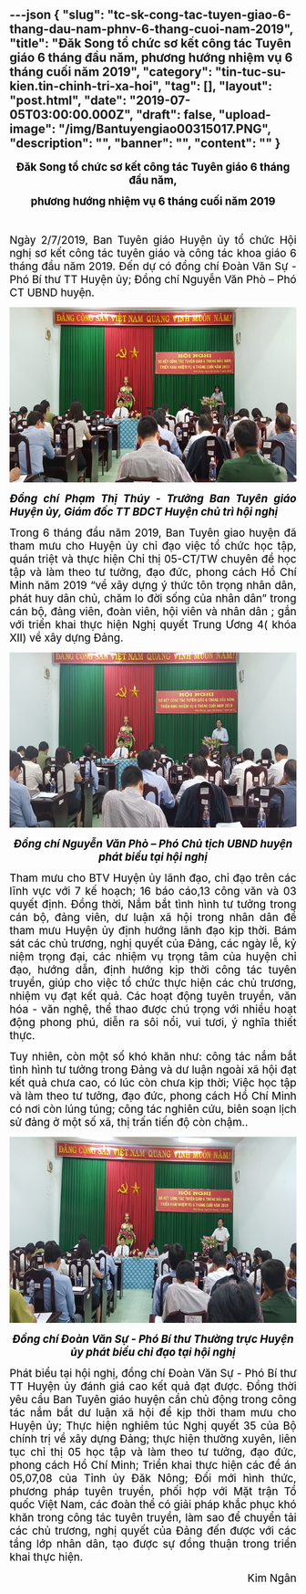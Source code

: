 ---json
{
    "slug": "tc-sk-cong-tac-tuyen-giao-6-thang-dau-nam-phnv-6-thang-cuoi-nam-2019",
    "title": "Đăk Song tổ chức sơ kết công tác Tuyên giáo 6 tháng đầu năm, phương hướng nhiệm vụ 6 tháng cuối năm 2019",
    "category": "tin-tuc-su-kien.tin-chinh-tri-xa-hoi",
    "tag": [],
    "layout": "post.html",
    "date": "2019-07-05T03:00:00.000Z",
    "draft": false,
    "upload-image": "/img/Bantuyengiao00315017.PNG",
    "description": "",
    "banner": "",
    "__content__": ""
}
---
<p style="text-align:center"><strong><span style="font-size:14.0pt"><span style="background-color:white"><span style="color:black">Đăk Song tổ chức sơ kết c&ocirc;ng t&aacute;c Tuy&ecirc;n gi&aacute;o 6 th&aacute;ng đầu năm,</span></span></span></strong></p>

<p style="text-align:center"><strong><span style="font-size:14.0pt"><span style="background-color:white"><span style="color:black">phương hướng nhiệm vụ 6 th&aacute;ng cuối năm 2019</span></span></span></strong></p>

<p style="text-align:center">&nbsp;</p>

<p style="text-align:justify"><span style="font-size:14.0pt"><span style="background-color:white"><span style="color:black">Ng&agrave;y 2/7/2019, Ban Tuy&ecirc;n gi&aacute;o Huyện ủy tổ chức Hội nghị sơ kết c&ocirc;ng t&aacute;c tuy&ecirc;n gi&aacute;o v&agrave; c&ocirc;ng t&aacute;c khoa gi&aacute;o 6 th&aacute;ng đầu năm 2019. Đến dự c&oacute; đồng ch&iacute; Đo&agrave;n Văn Sự - Ph&oacute; B&iacute; thư TT Huyện ủy; Đồng ch&iacute; Nguyễn Văn Ph&ograve; &ndash; Ph&oacute; CT UBND huyện.</span></span></span></p>

<p style="text-align:justify"><img alt="" src="/img/Bantuyengiao00115017.PNG" /></p>

<p style="text-align:justify"><strong><em><span style="font-size:14.0pt"><span style="background-color:white"><span style="color:black">Đồng ch&iacute; Phạm Thị Th&uacute;y - Trưởng Ban Tuy&ecirc;n gi&aacute;o Huyện ủy, Gi&aacute;m đốc TT BDCT Huyện chủ tr&igrave; hội nghị</span></span></span></em></strong></p>

<p style="text-align:justify"><span style="font-size:14.0pt"><span style="background-color:white"><span style="color:black">Trong 6 th&aacute;ng đầu năm 2019, Ban Tuy&ecirc;n giao huyện đ&atilde; tham mưu cho Huyện ủy chỉ đạo việc tổ chức học tập, qu&aacute;n triệt v&agrave; thực hiện Chỉ thị 05-CT/TW chuy&ecirc;n đề học tập v&agrave; l&agrave;m theo tư tưởng, đạo đức, phong c&aacute;ch Hồ Ch&iacute; Minh năm 2019 &ldquo;về x&acirc;y dựng &yacute; thức t&ocirc;n trọng nh&acirc;n d&acirc;n, ph&aacute;t huy d&acirc;n chủ, chăm lo đời sống của nh&acirc;n d&acirc;n&rdquo; trong c&aacute;n bộ, đảng vi&ecirc;n, đo&agrave;n vi&ecirc;n, hội vi&ecirc;n v&agrave; nh&acirc;n d&acirc;n ; gắn với triển khai thực hiện Nghị quyết Trung Ương 4( kh&oacute;a XII) về x&acirc;y dựng Đảng.</span></span></span></p>

<p style="text-align:justify"><img alt="" src="/img/Bantuyengiao00215017.PNG" /></p>

<p style="text-align:center"><strong><em><span style="font-size:14.0pt"><span style="background-color:white"><span style="color:black">Đồng ch&iacute; Nguyễn Văn Ph&ograve; &ndash; Ph&oacute; Chủ tịch UBND huyện ph&aacute;t biểu tại hội nghị</span></span></span></em></strong></p>

<p style="text-align:justify"><span style="font-size:14.0pt"><span style="background-color:white"><span style="color:black">Tham mưu cho BTV Huyện ủy l&atilde;nh đạo, chỉ đạo tr&ecirc;n c&aacute;c lĩnh vực với 7 kế hoạch; 16 b&aacute;o c&aacute;o,13 c&ocirc;ng văn v&agrave; 03 quyết định. Đồng thời, Nắm bắt t&igrave;nh h&igrave;nh tư tưởng trong c&aacute;n bộ, đảng vi&ecirc;n, dư luận x&atilde; hội trong nh&acirc;n d&acirc;n để tham mưu Huyện ủy định hướng l&atilde;nh đạo kịp thời. B&aacute;m s&aacute;t c&aacute;c chủ trương, nghị quyết của Đảng, c&aacute;c ng&agrave;y lễ, kỷ niệm trọng đại, c&aacute;c nhiệm vụ trọng t&acirc;m của huyện chỉ đạo, hướng dẫn, định hướng kịp thời c&ocirc;ng t&aacute;c tuy&ecirc;n truyền, gi&uacute;p cho việc tổ chức thực hiện c&aacute;c chủ trương, nhiệm vụ đạt kết quả. C&aacute;c hoạt động tuy&ecirc;n truyền, văn h&oacute;a - văn nghệ, thể thao được ch&uacute; trọng với nhiều hoạt động phong ph&uacute;, diễn ra s&ocirc;i nổi, vui tươi, &yacute; nghĩa thiết thực.</span></span></span></p>

<p style="margin-left:0cm; margin-right:0cm; text-align:justify"><span style="background-color:white"><span style="font-size:14.0pt"><span style="color:black">Tuy nhi&ecirc;n, c&ograve;n một số kh&oacute; khăn như: c&ocirc;ng t&aacute;c nắm bắt t&igrave;nh h&igrave;nh tư tưởng trong Đảng v&agrave; dư luận ngo&agrave;i x&atilde; hội đạt kết quả chưa cao, c&oacute; l&uacute;c c&ograve;n chưa kịp thời; Việc học tập v&agrave; l&agrave;m theo tư tưởng, đạo đức, phong c&aacute;ch Hồ Ch&iacute; Minh c&oacute; nơi c&ograve;n l&uacute;ng t&uacute;ng; c&ocirc;ng t&aacute;c nghi&ecirc;n cứu, bi&ecirc;n soạn lịch sử đảng ở một số x&atilde;, thị trấn tiến độ c&ograve;n chậm..</span></span></span></p>

<p style="margin-left:0cm; margin-right:0cm; text-align:justify"><img alt="" src="/img/Bantuyengiao00315017.PNG" /></p>

<p style="margin-left:0cm; margin-right:0cm; text-align:center"><span style="background-color:white"><strong><em><span style="font-size:14.0pt"><span style="color:black">Đồng ch&iacute; Đo&agrave;n Văn Sự - Ph&oacute; B&iacute; thư Thường trực Huyện ủy ph&aacute;t biểu chỉ đạo tại hội nghị</span></span></em></strong></span></p>

<p style="margin-left:0cm; margin-right:0cm; text-align:justify"><span style="background-color:white"><span style="font-size:14.0pt"><span style="color:black">Ph&aacute;t biểu tại hội nghị, đồng ch&iacute; Đo&agrave;n Văn Sự - Ph&oacute; B&iacute; thư TT Huyện ủy đ&aacute;nh gi&aacute; cao kết quả đạt được. Đồng thời y&ecirc;u cầu Ban Tuy&ecirc;n gi&aacute;o huyện cần chủ động trong c&ocirc;ng t&aacute;c nắm bắt dư luận x&atilde; hội để kịp thời tham mưu cho Huyện ủy; Thực hiện nghi&ecirc;m t&uacute;c Nghị quyết 35 của Bộ ch&iacute;nh trị về x&acirc;y dựng Đảng; thực hiện thường xuy&ecirc;n, li&ecirc;n tục chỉ thị 05 học tập v&agrave; l&agrave;m theo tư tưởng, đạo đức, phong c&aacute;ch Hồ Ch&iacute; Minh; Triển khai thực hiện c&aacute;c đề &aacute;n 05,07,08 của Tỉnh ủy Đăk N&ocirc;ng; Đổi mới h&igrave;nh thức, phương ph&aacute;p tuy&ecirc;n truyền, phối hợp với Mặt trận Tổ quốc Việt Nam, c&aacute;c đo&agrave;n thể c&oacute; giải ph&aacute;p khắc phục kh&oacute; khăn trong c&ocirc;ng t&aacute;c tuy&ecirc;n truyền, l&agrave;m sao để chuyển tải c&aacute;c chủ trương, nghị quyết của Đảng đến được với c&aacute;c tầng lớp nh&acirc;n d&acirc;n, tạo được sự đồng thuận trong triển khai thực hiện.</span></span></span></p>

<p style="margin-left:0cm; margin-right:0cm; text-align:right"><span style="background-color:white"><span style="font-size:14.0pt"><span style="color:black">Kim Ng&acirc;n</span></span></span></p>

<p>&nbsp;</p>
